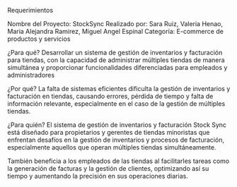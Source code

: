 Requerimientos 
 
Nombre del Proyecto: StockSync
Realizado por: Sara Ruiz, Valeria Henao, Maria Alejandra Ramirez, 
Miguel Angel Espinal
Categoría: E-commerce de productos y servicios

¿Para qué?
Desarrollar un sistema de gestión de inventarios y facturación para tiendas, 
con la capacidad de administrar múltiples tiendas de manera simultánea y 
proporcionar funcionalidades diferenciadas para empleados y administradores
       
¿Por qué?
La falta de sistemas eficientes dificulta la gestión de inventarios y facturación en tiendas, 
causando errores, pérdida de tiempo y falta de información relevante, especialmente en el caso de la 
gestión de múltiples tiendas.

¿Para quién?
El sistema de gestión de inventarios y facturación Stock Sync está diseñado para propietarios y gerentes de 
tiendas minoristas que enfrentan desafíos en la gestión de inventarios y procesos de facturación, 
especialmente aquellos que operan múltiples tiendas simultáneamente. 

También beneficia a los empleados de las tiendas al facilitarles tareas como la generación de facturas y la 
gestión de clientes, optimizando así su tiempo y aumentando la precisión en sus operaciones diarias.
